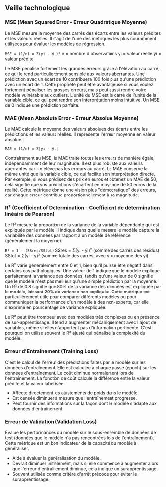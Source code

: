 ## Veille technologique
### MSE (Mean Squared Error - Erreur Quadratique Moyenne)
Le MSE mesure la moyenne des carrés des écarts entre les valeurs prédites et les valeurs réelles. Il s'agit de l'une des métriques les plus couramment utilisées pour évaluer les modèles de régression.  

`MSE = (1/n) × Σ(yi - ŷi)²`
n = nombre d'observations
yi = valeur réelle
ŷi = valeur prédite  

Le MSE pénalise fortement les grandes erreurs grâce à l'élévation au carré, ce qui le rend particulièrement sensible aux valeurs aberrantes. Une prédiction avec un écart de 10 contribuera 100 fois plus qu'une prédiction avec un écart de 1. Cette propriété peut être avantageuse si vous voulez fortement pénaliser les grosses erreurs, mais peut aussi rendre votre modèle vulnérable aux outliers.
L'unité du MSE est le carré de l'unité de la variable cible, ce qui peut rendre son interprétation moins intuitive. Un MSE de 0 indique une prédiction parfaite.

### MAE (Mean Absolute Error - Erreur Absolue Moyenne)
Le MAE calcule la moyenne des valeurs absolues des écarts entre les prédictions et les valeurs réelles. Il représente l'erreur moyenne en valeur absolue.  

`MAE = (1/n) × Σ|yi - ŷi|`  

Contrairement au MSE, le MAE traite toutes les erreurs de manière égale, indépendamment de leur magnitude. Il est plus robuste aux valeurs aberrantes car il n'élève pas les erreurs au carré. Le MAE conserve la même unité que la variable cible, ce qui facilite son interprétation directe.
Par exemple, si vous prédisez des prix en euros et obtenez un MAE de 50, cela signifie que vos prédictions s'écartent en moyenne de 50 euros de la réalité. Cette métrique donne une vision plus "démocratique" des erreurs, car chaque erreur contribue proportionnellement à sa magnitude.

### R² (Coefficient of Determination - Coefficient de détermination linéaire de Pearson)
Le R² mesure la proportion de la variance de la variable dépendante qui est expliquée par le modèle. Il indique dans quelle mesure le modèle capture la variabilité des données par rapport à un modèle de référence (généralement la moyenne).  

`R² = 1 - (SSres/SStot)`
SSres = Σ(yi - ŷi)² (somme des carrés des résidus)
SStot = Σ(yi - ȳ)² (somme totale des carrés, avec ȳ = moyenne des yi)  

Le R² varie généralement entre 0 et 1, bien qu'il puisse être négatif dans certains cas pathologiques. Une valeur de 1 indique que le modèle explique parfaitement la variance des données, tandis qu'une valeur de 0 signifie que le modèle n'est pas meilleur qu'une simple prédiction par la moyenne.
Un R² de 0.8 signifie que 80% de la variance des données est expliquée par le modèle, laissant 20% de variance non expliquée. Cette métrique est particulièrement utile pour comparer différents modèles ou pour communiquer la performance d'un modèle à des non-experts, car elle s'exprime en pourcentage de variance expliquée.  

Le R² peut être trompeur avec des modèles très complexes ou en présence de sur-apprentissage. Il tend à augmenter mécaniquement avec l'ajout de variables, même si elles n'apportent pas d'information pertinente. C'est pourquoi on utilise souvent le R² ajusté qui pénalise la complexité du modèle.

### Erreur d'Entraînement (Training Loss)
C'est le calcul de l'erreur des prédictions faites par le modèle sur les données d'entraînement. Elle est calculée à chaque passe (epoch) sur les données d'entraînement. Le coût diminue normalement lors de l'entraînement. La fonction de coût calcule la différence entre la valeur prédite et la valeur labellisée.

*   Affecte directement les ajustements de poids dans le modèle.
*   Est censée diminuer à mesure que l'entraînement progresse.
*   Peut fournir des informations sur la façon dont le modèle s'adapte aux données d'entraînement.

### Erreur de Validation (Validation Loss)
Évalue les performances du modèle sur le sous-ensemble de données de test (données que le modèle n'a pas rencontrées lors de l'entraînement). Cette métrique est un bon indicateur de la capacité du modèle à généraliser.

*   Aide à évaluer la généralisation du modèle.
*   Devrait diminuer initialement, mais si elle commence à augmenter alors que l'erreur d'entraînement diminue, cela indique un surapprentissage.
*   Souvent utilisée comme critère d'arrêt précoce pour éviter le surapprentissage.